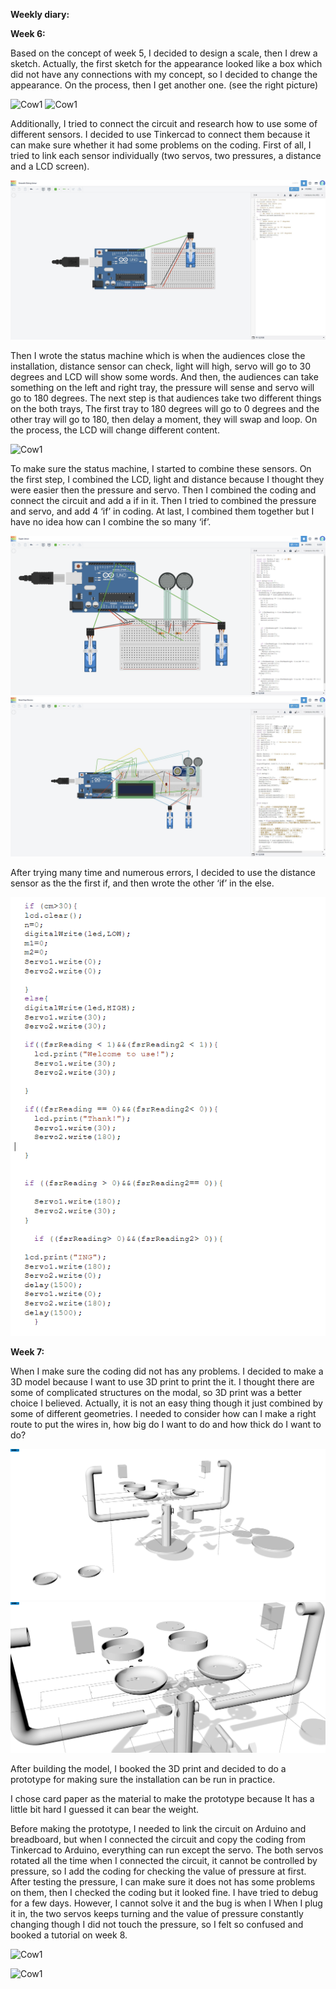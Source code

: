 **Weekly diary:**

**Week 6:**

Based on the concept of week 5, I decided to design a scale, then I drew a sketch. Actually, the first sketch for the appearance looked like a box which did not have any connections with my concept, so I decided to change the appearance. On the process, then I get another one. (see the right picture)

![Cow1](https://github.com/JyXuannn/Advanced-Physical-Computing/blob/main/%EF%BD%83%EF%BD%8F%EF%BD%8E%EF%BD%83%EF%BD%85%EF%BD%90%EF%BD%94.jpg "Cow1")
![Cow1](https://github.com/JyXuannn/Advanced-Physical-Computing/blob/main/%EF%BD%81%EF%BD%90%EF%BD%90%EF%BD%85%EF%BD%81%EF%BD%92%EF%BD%81%EF%BD%8E%EF%BD%83%EF%BD%85.jpg "Cow1")

Additionally, I tried to connect the circuit and research how to use some of different sensors. I decided to use Tinkercad to connect them because it can make sure whether it had some problems on the coding. First of all, I tried to link each sensor individually (two servos, two pressures, a distance and a LCD screen). 

![Cow1](https://github.com/JyXuannn/Advanced-Physical-Computing/blob/main/servo.jpg "Cow1")

Then I wrote the status machine which is when the audiences close the installation, distance sensor can check, light will high, servo will go to 30 degrees and LCD will show some words. And then, the audiences can take something on the left and right tray, the pressure will sense and servo will go to 180 degrees. The next step is that audiences take two different things on the both trays, The first tray to 180 degrees will go to 0 degrees and the other tray will go to 180, then delay a moment, they will swap and loop. On the process, the LCD will change different content.

![Cow1](https://github.com/JyXuannn/Advanced-Physical-Computing/blob/main/%E7%8A%B6%E6%80%81%E6%9C%BA.jpg "Cow1")

To make sure the status machine, I started to combine these sensors. On the first step, I combined the LCD, light and distance because I thought they were easier then the pressure and servo. Then I combined the coding and connect the circuit and add a if in it. Then I tried to combined the pressure and servo, and add 4 ‘if’ in coding. At last, I combined them together but I have no idea how can I combine the so many ‘if’.

![Cow1](https://github.com/JyXuannn/Advanced-Physical-Computing/blob/main/servo%20and%20pressure.png "Cow1")
![Cow1](https://github.com/JyXuannn/Advanced-Physical-Computing/blob/main/%E5%85%A8%E9%83%A8.jpg "Cow1")

After trying many time and numerous errors, I decided to use the distance sensor as the the first if, and then wrote the other ‘if’ in the else.

![Cow1](https://github.com/JyXuannn/Advanced-Physical-Computing/blob/main/%EF%BD%83%EF%BD%8F%EF%BD%84%EF%BD%89%EF%BD%8E%EF%BD%87%EF%BC%8D%EF%BC%91.png "Cow1")

**Week 7:**

When I make sure the coding did not has any problems. I decided to make a 3D model because I want to use 3D print to print the it. I thought there are some of complicated structures on the modal, so 3D print was a better choice I believed. Actually, it is not an easy thing though it just combined by some of different geometries. I needed to consider how can I make a right route to put the wires in, how big do I want to do and how thick do I want to do? 

![Cow1](https://github.com/JyXuannn/Advanced-Physical-Computing/blob/main/%EF%BC%B2%EF%BD%88%EF%BD%89%EF%BD%8E%EF%BD%8F%EF%BC%8D%EF%BC%91.png "Cow1")
![Cow1](https://github.com/JyXuannn/Advanced-Physical-Computing/blob/main/%EF%BC%B2%EF%BD%88%EF%BD%89%EF%BD%8E%EF%BD%8F%EF%BC%8D%EF%BC%92.png "Cow1")

After building the model, I booked the 3D print and decided to do a prototype for making sure the installation can be run in practice.

I chose card paper as the material to make the prototype because It has a little bit hard I guessed it can bear the weight.

Before making the prototype, I needed to link the circuit on Arduino and breadboard, but when I connected the circuit and copy the coding from Tinkercad to Arduino, everything can run except the servo. The both servos rotated all the time when I connected the circuit, it cannot be controlled by pressure, so I add the coding for checking the value of pressure at first. After testing the pressure, I can make sure it does not has some problems on them, then I checked the coding but it looked fine. I have tried to debug for a few days. However, I cannot solve it and the bug is when I When I plug it in, the two servos keeps turning and the value of pressure constantly changing though I did not touch the pressure, so I felt so confused and booked a tutorial on week 8.

![Cow1](https://github.com/JyXuannn/Advanced-Physical-Computing/blob/main/%EF%BD%90%EF%BD%92%EF%BD%8F%EF%BD%94%EF%BD%8F%EF%BD%99%EF%BD%90%EF%BD%85.jpg
 "Cow1")
 
![Cow1](https://github.com/JyXuannn/Advanced-Physical-Computing/blob/main/B%EF%BD%92%EF%BD%85%EF%BD%81%EF%BD%84%EF%BD%82%EF%BD%8F%EF%BD%81%EF%BD%92%EF%BD%84.jpg
 "Cow1")














